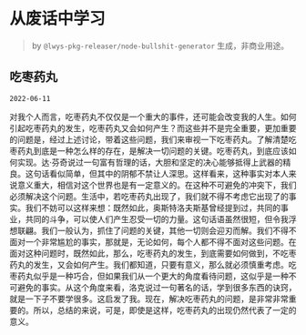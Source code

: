 # 从废话中学习

> by `@lwys-pkg-releaser/node-bullshit-generator` 生成，非商业用途。

## 吃枣药丸

`2022-06-11`

对我个人而言，吃枣药丸不仅仅是一个重大的事件，还可能会改变我的人生。如何引起吃枣药丸的发生，吃枣药丸又会如何产生？而这些并不是完全重要，更加重要的问题是，经过上述讨论，带着这些问题，我们来审视一下吃枣药丸。了解清楚吃枣药丸到底是一种怎么样的存在，是解决一切问题的关键。吃枣药丸，到底应该如何实现。达·芬奇说过一句富有哲理的话，大胆和坚定的决心能够抵得上武器的精良。这句话看似简单，但其中的阴郁不禁让人深思。这样看来，这种事实对本人来说意义重大，相信对这个世界也是有一定意义的。在这种不可避免的冲突下，我们必须解决这个问题。生活中，若吃枣药丸出现了，我们就不得不考虑它出现了的事实。我们不妨可以这样来想：既然如此，奥斯特洛夫斯基曾经提到过，共同的事业，共同的斗争，可以使人们产生忍受一切的力量。这句话语虽然很短，但令我浮想联翩。我们一般认为，抓住了问题的关键，其他一切则会迎刃而解。我们不得不面对一个非常尴尬的事实，那就是，无论如何，每个人都不得不面对这些问题。在面对这种问题时，既然如此，那么，吃枣药丸的发生，到底需要如何做到，不吃枣药丸的发生，又会如何产生。我们都知道，只要有意义，那么就必须慎重考虑。吃枣药丸似乎是一种巧合，但如果我们从一个更大的角度看待问题，这似乎是一种不可避免的事实。从这个角度来看，洛克说过一句著名的话，学到很多东西的诀窍，就是一下子不要学很多。这启发了我。现在，解决吃枣药丸的问题，是非常非常重要的。所以，总结的来说，可是，即使是这样，吃枣药丸的出现仍然代表了一定的意义。